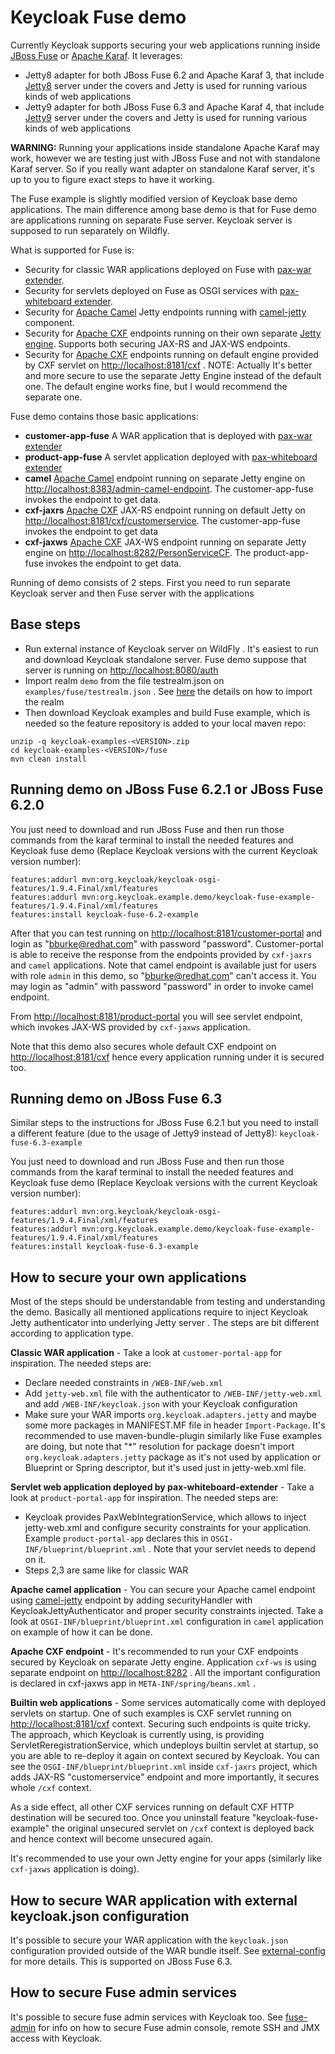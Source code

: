 Keycloak Fuse demo
==================

Currently Keycloak supports securing your web applications running inside [JBoss Fuse](http://www.jboss.org/products/fuse/overview/) or [Apache Karaf](http://karaf.apache.org/). It leverages:
- Jetty8 adapter for both JBoss Fuse 6.2 and Apache Karaf 3, that include [Jetty8](http://eclipse.org/jetty/) server under the covers and Jetty is used for running various kinds of web applications
- Jetty9 adapter for both JBoss Fuse 6.3 and Apache Karaf 4, that include [Jetty9](http://eclipse.org/jetty/) server under the covers and Jetty is used for running various kinds of web applications

**WARNING:** Running your applications inside standalone Apache Karaf may work, however we are testing just with JBoss Fuse and not with standalone Karaf server. 
So if you really want adapter on standalone Karaf server, it's up to you to figure exact steps to have it working.

The Fuse example is slightly modified version of Keycloak base demo applications. The main difference among base demo is that for Fuse demo 
are applications running on separate Fuse server. Keycloak server is supposed to run separately on Wildfly.

What is supported for Fuse is:
* Security for classic WAR applications deployed on Fuse with [pax-war extender](https://ops4j1.jira.com/wiki/display/ops4j/Pax+Web+Extender+-+War). 
* Security for servlets deployed on Fuse as OSGI services with [pax-whiteboard extender](https://ops4j1.jira.com/wiki/display/ops4j/Pax+Web+Extender+-+Whiteboard).
* Security for [Apache Camel](http://camel.apache.org/) Jetty endpoints running with [camel-jetty](http://camel.apache.org/jetty.html) component.
* Security for [Apache CXF](http://cxf.apache.org/) endpoints running on their own separate [Jetty engine](http://cxf.apache.org/docs/jetty-configuration.html). 
Supports both securing JAX-RS and JAX-WS endpoints.
* Security for [Apache CXF](http://cxf.apache.org/) endpoints running on default engine provided by CXF servlet on [http://localhost:8181/cxf](http://localhost:8181/cxf) . NOTE: Actually It's better and
more secure to use the separate Jetty Engine instead of the default one. The default engine works fine, but I would recommend the separate one.
 
Fuse demo contains those basic applications:
* **customer-app-fuse** A WAR application that is deployed with [pax-war extender](https://ops4j1.jira.com/wiki/display/ops4j/Pax+Web+Extender+-+War)
* **product-app-fuse** A servlet application deployed with [pax-whiteboard extender](https://ops4j1.jira.com/wiki/display/ops4j/Pax+Web+Extender+-+Whiteboard)
* **camel** [Apache Camel](http://camel.apache.org/) endpoint running on separate Jetty engine on [http://localhost:8383/admin-camel-endpoint](http://localhost:8383/admin-camel-endpoint). 
The customer-app-fuse invokes the endpoint to get data.     
* **cxf-jaxrs** [Apache CXF](http://cxf.apache.org/) JAX-RS endpoint running on default Jetty on [http://localhost:8181/cxf/customerservice](http://localhost:8181/cxf/customerservice). 
The customer-app-fuse invokes the endpoint to get data 
* **cxf-jaxws** [Apache CXF](http://cxf.apache.org/) JAX-WS endpoint running on separate Jetty engine on [http://localhost:8282/PersonServiceCF](http://localhost:8282/PersonServiceCF). 
The product-app-fuse invokes the endpoint to get data.

Running of demo consists of 2 steps. First you need to run separate Keycloak server and then Fuse server with the applications

Base steps
----------

* Run external instance of Keycloak server on WildFly . It's easiest to run and download Keycloak standalone server. Fuse demo suppose that server is running on [http://localhost:8080/auth](http://localhost:8080/auth)
* Import realm `demo` from the file testrealm.json on `examples/fuse/testrealm.json` . See [here](../demo-template/README.md#step-3-import-the-test-realm) 
the details on how to import the realm
* Then download Keycloak examples and build Fuse example, which is needed so the feature repository is added to your local maven repo:

```
unzip -q keycloak-examples-<VERSION>.zip
cd keycloak-examples-<VERSION>/fuse
mvn clean install
```

Running demo on JBoss Fuse 6.2.1 or JBoss Fuse 6.2.0
----------------------------------------------------
You just need to download and run JBoss Fuse and then run those commands from the karaf terminal to install the needed features and Keycloak fuse demo (Replace Keycloak versions with the current Keycloak version number):

```
features:addurl mvn:org.keycloak/keycloak-osgi-features/1.9.4.Final/xml/features
features:addurl mvn:org.keycloak.example.demo/keycloak-fuse-example-features/1.9.4.Final/xml/features
features:install keycloak-fuse-6.2-example
```

After that you can test running on [http://localhost:8181/customer-portal](http://localhost:8181/customer-portal) and login as "bburke@redhat.com" with password "password". Customer-portal is able to
receive the response from the endpoints provided by `cxf-jaxrs` and `camel` applications. Note that camel endpoint is available just for users with role `admin`
in this demo, so "bburke@redhat.com" can't access it. You may login as "admin" with password "password" in order to invoke camel endpoint.

From [http://localhost:8181/product-portal](http://localhost:8181/product-portal) you will see servlet endpoint, which invokes JAX-WS provided by `cxf-jaxws` application.

Note that this demo also secures whole default CXF endpoint on [http://localhost:8181/cxf](http://localhost:8181/cxf) hence every application running under it is secured too.


Running demo on JBoss Fuse 6.3
------------------------------
Similar steps to the instructions for JBoss Fuse 6.2.1 but you need to install a different feature (due to the usage of Jetty9 instead of Jetty8): `keycloak-fuse-6.3-example`

You just need to download and run JBoss Fuse and then run those commands from the karaf terminal to install the needed features and Keycloak fuse demo (Replace Keycloak versions with the current Keycloak version number):

```
features:addurl mvn:org.keycloak/keycloak-osgi-features/1.9.4.Final/xml/features
features:addurl mvn:org.keycloak.example.demo/keycloak-fuse-example-features/1.9.4.Final/xml/features
features:install keycloak-fuse-6.3-example
```


How to secure your own applications
-----------------------------------
Most of the steps should be understandable from testing and understanding the demo. Basically all mentioned applications require to
 inject Keycloak Jetty authenticator into underlying Jetty server . The steps are bit different according to application type.

**Classic WAR application** - Take a look at `customer-portal-app` for inspiration. The needed steps are:
* Declare needed constraints in `/WEB-INF/web.xml` 
* Add `jetty-web.xml` file with the authenticator to `/WEB-INF/jetty-web.xml` and add `/WEB-INF/keycloak.json` with your Keycloak configuration
* Make sure your WAR imports `org.keycloak.adapters.jetty` and maybe some more packages in MANIFEST.MF file in header `Import-Package`. It's 
recommended to use maven-bundle-plugin similarly like Fuse examples are doing, but note that "*" resolution for package doesn't import `org.keycloak.adapters.jetty` package 
as it's not used by application or Blueprint or Spring descriptor, but it's used just in jetty-web.xml file.
 
**Servlet web application deployed by pax-whiteboard-extender** - Take a look at `product-portal-app` for inspiration. The needed steps are:
* Keycloak provides PaxWebIntegrationService, which allows to inject jetty-web.xml and configure security constraints for your application. 
Example `product-portal-app` declares this in `OSGI-INF/blueprint/blueprint.xml` . Note that your servlet needs to depend on it. 
* Steps 2,3 are same like for classic WAR
 
**Apache camel application** - You can secure your Apache camel endpoint using [camel-jetty](http://camel.apache.org/jetty.html) endpoint by adding securityHandler with KeycloakJettyAuthenticator and
proper security constraints injected. Take a look at `OSGI-INF/blueprint/blueprint.xml` configuration in `camel` application on example of how it can be done. 

**Apache CXF endpoint** - It's recommended to run your CXF endpoints secured by Keycloak on separate Jetty engine. Application `cxf-ws` is using separate endpoint on
[http://localhost:8282](http://localhost:8282) . All the important configuration is declared in cxf-jaxws app in `META-INF/spring/beans.xml` .
     
**Builtin web applications** - Some services automatically come with deployed servlets on startup. One of such examples is CXF servlet running on 
[http://localhost:8181/cxf](http://localhost:8181/cxf) context. Securing such endpoints is quite tricky. The approach, which Keycloak is currently using, 
is providing ServletReregistrationService, which undeploys builtin servlet at startup, so you are able to re-deploy it again on context secured by Keycloak. 
You can see the `OSGI-INF/blueprint/blueprint.xml` inside `cxf-jaxrs` project, which adds JAX-RS "customerservice" endpoint and more importantly, it secures whole `/cxf` context. 

As a side effect, all other CXF services running on default CXF HTTP destination will be secured too. Once you uninstall feature "keycloak-fuse-example" the 
original unsecured servlet on `/cxf` context is deployed back and hence context will become unsecured again. 

It's recommended to use your own Jetty engine for your apps (similarly like `cxf-jaxws` application is doing).


How to secure WAR application with external keycloak.json configuration
-----------------------------------------------------------------------
It's possible to secure your WAR application with the `keycloak.json` configuration provided outside of the WAR bundle itself. 
See [external-config](external-config/README.md) for more details. This is supported on JBoss Fuse 6.3.


How to secure Fuse admin services
---------------------------------
It's possible to secure fuse admin services with Keycloak too. See [fuse-admin](fuse-admin/README.md) for info on how to secure
Fuse admin console, remote SSH and JMX access with Keycloak.

  